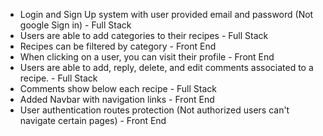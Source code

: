 - Login and Sign Up system with user provided email and password (Not google Sign in) - Full Stack
- Users are able to add categories to their recipes - Full Stack
- Recipes can be filtered by category - Front End
- When clicking on a user, you can visit their profile - Front End
- Users are able to add, reply, delete, and edit comments associated to a recipe. - Full Stack
- Comments show below each recipe - Full Stack
- Added Navbar with navigation links - Front End
- User authentication routes protection (Not authorized users can't navigate certain pages) - Front End
